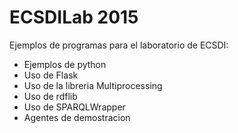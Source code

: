 ECSDILab 2015
=============

Ejemplos de programas para el laboratorio de ECSDI:

* Ejemplos de python
* Uso de Flask
* Uso de la libreria Multiprocessing
* Uso de rdflib
* Uso de SPARQLWrapper
* Agentes de demostracion
